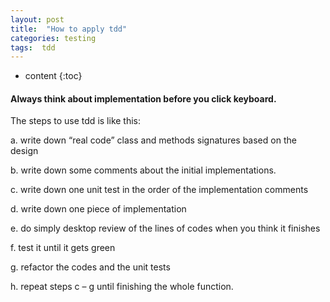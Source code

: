 ```yaml
---
layout: post
title:  "How to apply tdd"
categories: testing
tags:  tdd
---
```


* content
{:toc}

#### Always think about implementation before you click keyboard. 

The steps to use tdd is like this:

a. write down “real code” class and methods signatures based on the design

b. write down some comments about the initial implementations.

c. write down one unit test in the order of the implementation comments

d. write down one piece of implementation

e. do simply desktop review of the lines of codes when you think it finishes

f. test it until it gets green

g. refactor the codes and the unit tests

h. repeat steps c – g until finishing the whole function.
